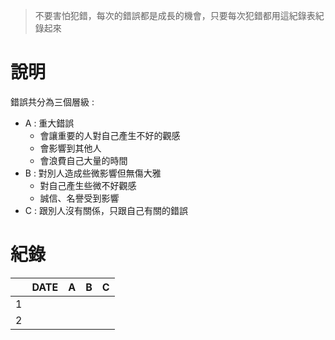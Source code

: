 >不要害怕犯錯，每次的錯誤都是成長的機會，只要每次犯錯都用這紀錄表紀錄起來

# 說明
錯誤共分為三個層級 :
- A : 重大錯誤
	- 會讓重要的人對自己產生不好的觀感
	- 會影響到其他人
	- 會浪費自己大量的時間
- B : 對別人造成些微影響但無傷大雅
	- 對自己產生些微不好觀感
	- 誠信、名譽受到影響
- C : 跟別人沒有關係，只跟自己有關的錯誤

# 紀錄

|     | DATE | A   | B   | C   |
|:--- |:---- |:--- |:--- |:--- |
| 1   |      |     |     |     |
| 2   |      |     |     |     |
